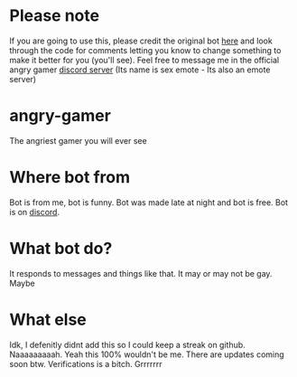 # Please note
If you are going to use this, please credit the original bot <a href="https://top.gg/bot/766970426231881778">here</a> and look through the code for comments letting you know to change something to make it better for you (you'll see). Feel free to message me in the official angry gamer <a href="https://julians.work/cum">discord server</a> (Its name is sex emote - Its also an emote server)

# angry-gamer
The angriest gamer you will ever see

# Where bot from
Bot is from me, bot is funny. Bot was made late at night and bot is free. Bot is on <a href="https://top.gg/bot/766970426231881778">discord</a>.

# What bot do?
It responds to messages and things like that. It may or may not be gay. Maybe

# What else
Idk, I defenitly didnt add this so I could keep a streak on github. Naaaaaaaaah. Yeah this 100% wouldn't be me. There are updates coming soon btw. Verifications is a bitch. Grrrrrrr
